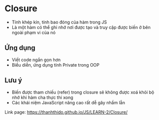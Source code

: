 # Closure

-   Tính khép kín, tính bao đóng của hàm trong JS
-   Là một hàm có thể ghi nhớ nơi được tạo và truy cập được biến ở bên ngoài phạm vi của nó

## Ứng dụng

-   Viết code ngắn gọn hơn
-   Biểu diễn, ứng dụng tính Private trong OOP

## Lưu ý

-   Biến được tham chiếu (refer) trong closure sẽ không được xoá khỏi bộ nhớ khi hàm cha thực thi xong
-   Các khái niệm JavaScript nâng cao rất dễ gây nhầm lẫn

Link page: https://thanhthido.github.io/JS/LEARN-2/Closure/
